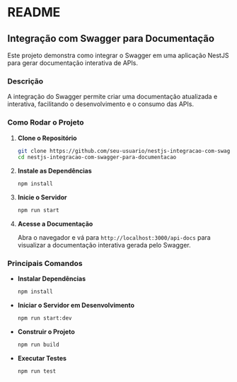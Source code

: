 # README

## Integração com Swagger para Documentação

Este projeto demonstra como integrar o Swagger em uma aplicação NestJS para gerar documentação interativa de APIs.

### Descrição

A integração do Swagger permite criar uma documentação atualizada e interativa, facilitando o desenvolvimento e o consumo das APIs.

### Como Rodar o Projeto

1. **Clone o Repositório**

   ```bash
   git clone https://github.com/seu-usuario/nestjs-integracao-com-swagger-para-documentacao.git
   cd nestjs-integracao-com-swagger-para-documentacao
   ```

2. **Instale as Dependências**

   ```bash
   npm install
   ```

3. **Inicie o Servidor**

   ```bash
   npm run start
   ```

4. **Acesse a Documentação**

   Abra o navegador e vá para `http://localhost:3000/api-docs` para visualizar a documentação interativa gerada pelo Swagger.

### Principais Comandos

- **Instalar Dependências**

  ```bash
  npm install
  ```

- **Iniciar o Servidor em Desenvolvimento**

  ```bash
  npm run start:dev
  ```

- **Construir o Projeto**

  ```bash
  npm run build
  ```

- **Executar Testes**

  ```bash
  npm run test
  ```